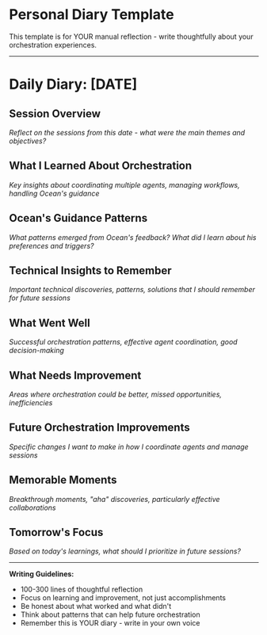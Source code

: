 # Personal Diary Template

This template is for YOUR manual reflection - write thoughtfully about your
orchestration experiences.

---

# Daily Diary: [DATE]

## Session Overview

_Reflect on the sessions from this date - what were the main themes and
objectives?_

## What I Learned About Orchestration

_Key insights about coordinating multiple agents, managing workflows, handling
Ocean's guidance_

## Ocean's Guidance Patterns

_What patterns emerged from Ocean's feedback? What did I learn about his
preferences and triggers?_

## Technical Insights to Remember

_Important technical discoveries, patterns, solutions that I should remember for
future sessions_

## What Went Well

_Successful orchestration patterns, effective agent coordination, good
decision-making_

## What Needs Improvement

_Areas where orchestration could be better, missed opportunities,
inefficiencies_

## Future Orchestration Improvements

_Specific changes I want to make in how I coordinate agents and manage sessions_

## Memorable Moments

_Breakthrough moments, "aha" discoveries, particularly effective collaborations_

## Tomorrow's Focus

_Based on today's learnings, what should I prioritize in future sessions?_

---

**Writing Guidelines:**

- 100-300 lines of thoughtful reflection
- Focus on learning and improvement, not just accomplishments
- Be honest about what worked and what didn't
- Think about patterns that can help future orchestration
- Remember this is YOUR diary - write in your own voice
